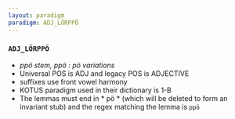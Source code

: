 ```yaml
---
layout: paradigm
paradigm: ADJ_LÖRPPÖ
---
```

### ` ADJ_LÖRPPÖ `

* _ppö stem, ppö : pö variations_
* Universal POS is ADJ and legacy POS is ADJECTIVE
* suffixes use front vowel harmony
* KOTUS paradigm used in their dictionary is 1-B
* The lemmas must end in * pö * (which will be deleted to form an invariant stub) and the regex matching the lemma is ` ppö `

